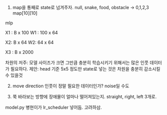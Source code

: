 1. map을 통째로 state로 넘겨주자. null, snake, food, obstacle -> 0,1,2,3
map[10][10]


mlp

X1 : B x 100
W1 : 100 x 64

X2: B x 64
W2: 64 x 64

X3 : B x 2000

차원의 저주: 모델 사이즈가 크면 그만큼 충분히 학습시키기 위해서는 많은 인풋 데이터가 필요하다.
제안: head 기준 5x5 정도만 state로 넣는 것은 차원을 충분히 감소시킬 수 있을것

2. move direction 인풋이 정말 필요한 데이터인가? noise일 수도

3. 쭉 바라보는 방향에 장애물이 얼마나 떨어져있는지. straight, right, left 3개로.

model.py 병현이가 lr_scheduler 넣어둠. 고려하삼.

